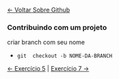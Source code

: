 [<- Voltar Sobre Github](../../conteudo/04-sobre-github.md#vamos-praticar)

### Contribuindo com um projeto

criar branch com seu nome
- `git  checkout -b NOME-DA-BRANCH`

[<- Exercício 5](../05-exercicio-pull/exercicio5.md) | [Exercício 7 ->](../07-exercicio-fork/exercicio7.md)